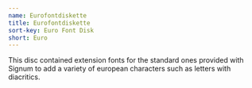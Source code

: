 ```yaml
---
name: Eurofontdiskette
title: Eurofontdiskette
sort-key: Euro Font Disk
short: Euro
---
```

This disc contained extension fonts for the standard ones
provided with Signum to add a variety of european characters
such as letters with diacritics.
